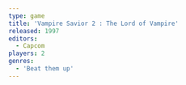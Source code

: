 ```yaml
---
type: game
title: 'Vampire Savior 2 : The Lord of Vampire'
released: 1997
editors: 
  - Capcom
players: 2
genres:
  - 'Beat them up'
---
```

